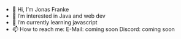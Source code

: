 - 👋 Hi, I’m Jonas Franke
- 👀 I’m interested in Java and web dev
- 🌱 I’m currently learning javascript
- 📫 How to reach me:
E-Mail: coming soon
Discord: coming soon

<!---
JonasFranke/JonasFranke is a ✨ special ✨ repository because its `README.md` (this file) appears on your GitHub profile.
You can click the Preview link to take a look at your changes.
--->
